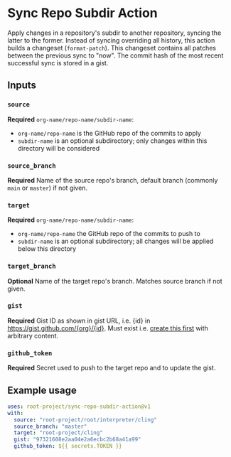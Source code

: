 # Sync Repo Subdir Action

Apply changes in a repository's subdir to another repository, syncing the latter to the former.
Instead of syncing overriding all history, this action builds a changeset (`format-patch`).
This changeset contains all patches between the previous sync to "now".
The commit hash of the most recent successful sync is stored in a gist.

## Inputs

### `source`

**Required** `org-name/repo-name/subdir-name`:

- `org-name/repo-name` is the GitHub repo of the commits to apply
- `subdir-name` is an optional subdirectory; only changes within this directory will be considered

### `source_branch`

**Required** Name of the source repo's branch, default branch (commonly `main` or `master`) if not given.

### `target`

**Required** `org-name/repo-name/subdir-name`:

- `org-name/repo-name` the GitHub repo of the commits to push to
- `subdir-name` is an optional subdirectory; all changes will be applied below this directory

### `target_branch`

**Optional** Name of the target repo's branch. Matches source branch if not given.

### `gist`

**Required** Gist ID as shown in gist URL, i.e. {id} in https://gist.github.com/{org}/{id}.
Must exist i.e. [create this first](https://gist.github.com/) with arbitrary content.

### `github_token`

**Required** Secret used to push to the target repo and to update the gist.

## Example usage

```yaml
uses: root-project/sync-repo-subdir-action@v1
with:
  source: "root-project/root/interpreter/cling"
  source_branch: "master"
  target: "root-project/cling"
  gist: "97321608e2aa04e2a6ecbc2b68a41a99"
  github_token: ${{ secrets.TOKEN }}
```

